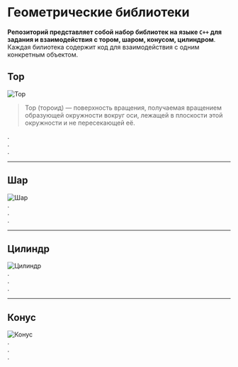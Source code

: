 # Геометрические библиотеки
**Репозиторий представляет собой набор библиотек на языке `C++` для задания и взаимодействия с тором, шаром, конусом, цилиндром**.
Каждая билиотека содержит код для взаимодействия с одним конкретным объектом.
## Тор
![Тор](https://upload.wikimedia.org/wikipedia/commons/5/54/Torus_cycles.png)  
> Тор (тороид) — поверхность вращения, получаемая вращением образующей окружности вокруг оси, лежащей в плоскости этой окружности и не пересекающей её.

.  
.  
.  
____
## Шар
![Шар](https://ykl-res.azureedge.net/56d32922-0041-481c-bcc6-73ee60d7bfff/Lode2.png)  
.  
.  
.  
____
## Цилиндр
![Цилиндр](https://ykl-res.azureedge.net/c6e6b3c1-ea31-4b04-a667-dd057ea5fcf6/Цилиндор.png)  
.  
.  
.  
____
## Конус  
![Конус](https://ykl-res.azureedge.net/b0f513d3-a942-4bd2-883b-92a699d25a0a/Konuss.png)  
.  
.  
.  

